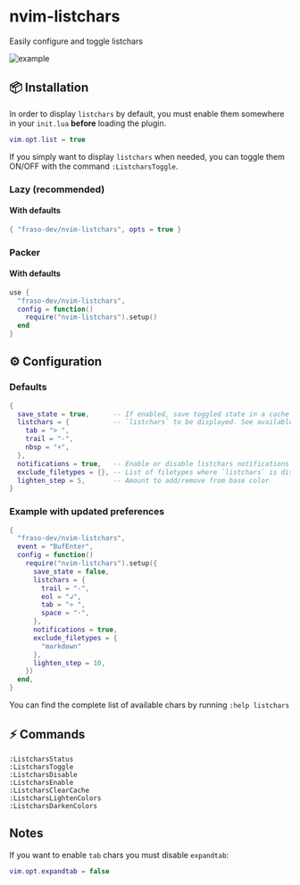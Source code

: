 # nvim-listchars

Easily configure and toggle listchars

![example](https://user-images.githubusercontent.com/116293603/225258794-e083246c-4262-474e-b68d-827da4d17fe0.gif)

## 📦 Installation

In order to display `listchars` by default,
you must enable them somewhere in your `init.lua` **before** loading the plugin.

```lua
vim.opt.list = true
```

If you simply want to display `listchars` when needed,
you can toggle them ON/OFF with the command `:ListcharsToggle`.

### Lazy (recommended)

#### With defaults

```lua
{ "fraso-dev/nvim-listchars", opts = true }
```

### Packer

#### With defaults

```lua
use {
  "fraso-dev/nvim-listchars",
  config = function()
    require("nvim-listchars").setup()
  end
}
```

## ⚙️ Configuration

### Defaults

```lua
{
  save_state = true,      -- If enabled, save toggled state in a cache file. Will overwrite current `vim.opt.list` value.
  listchars = {           -- `listchars` to be displayed. See available options by running `:help listchars`
    tab = "> ",
    trail = "-",
    nbsp = "+",
  },
  notifications = true,   -- Enable or disable listchars notifications
  exclude_filetypes = {}, -- List of filetypes where `listchars` is disabled
  lighten_step = 5,       -- Amount to add/remove from base color
}
```

### Example with updated preferences

```lua
{
  "fraso-dev/nvim-listchars",
  event = "BufEnter",
  config = function()
    require("nvim-listchars").setup({
      save_state = false,
      listchars = {
        trail = "-",
        eol = "↲",
        tab = "» ",
        space = "·",
      },
      notifications = true,
      exclude_filetypes = {
        "markdown"
      },
      lighten_step = 10,
    })
  end,
}
```

You can find the complete list of available chars by running `:help listchars`

## ⚡ Commands

```
:ListcharsStatus
:ListcharsToggle
:ListcharsDisable
:ListcharsEnable
:ListcharsClearCache
:ListcharsLightenColors
:ListcharsDarkenColors
```

## Notes

If you want to enable `tab` chars you must disable `expandtab`:

```lua
vim.opt.expandtab = false
```
